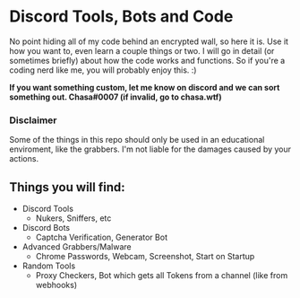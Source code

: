 # Discord Tools, Bots and Code
No point hiding all of my code behind an encrypted wall, so here it is.
Use it how you want to, even learn a couple things or two. I will go in detail (or sometimes briefly) about how the code works and functions. So if you're a coding nerd like me, you will probably enjoy this. :)

**If you want something custom, let me know on discord and we can sort something out. Chasa#0007 (if invalid, go to chasa.wtf)**

### Disclaimer
Some of the things in this repo should only be used in an educational enviroment, like the grabbers. I'm not liable for the damages caused by your actions.

## Things you will find:
* Discord Tools
  - Nukers, Sniffers, etc
* Discord Bots
  - Captcha Verification, Generator Bot
* Advanced Grabbers/Malware
  - Chrome Passwords, Webcam, Screenshot, Start on Startup
* Random Tools
  - Proxy Checkers, Bot which gets all Tokens from a channel (like from webhooks)

